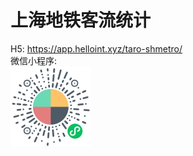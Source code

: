 # 上海地铁客流统计

H5: https://app.helloint.xyz/taro-shmetro/  
微信小程序:  
<img src="weapp.jpeg" alt="weapp" width="129"/>
